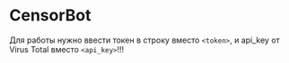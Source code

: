 # CensorBot

Для работы нужно ввести токен в строку вместо ```<token>```, и api_key от Virus Total вместо ```<api_key>```!!!
